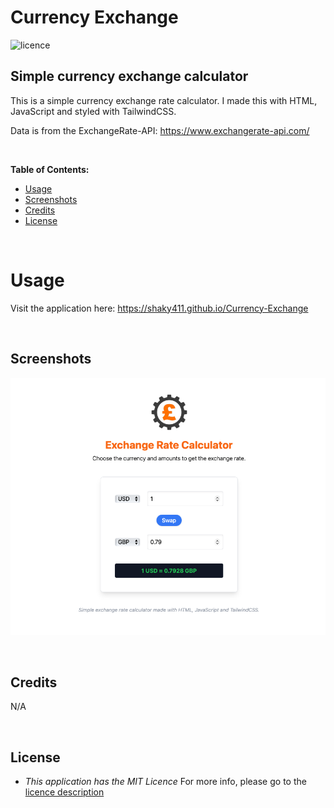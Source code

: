 # Currency Exchange

![licence](https://img.shields.io/badge/licence-MIT-yellow.svg)

## Simple currency exchange calculator

This is a simple currency exchange rate calculator. I made this with HTML, JavaScript and styled with TailwindCSS.

Data is from the ExchangeRate-API: https://www.exchangerate-api.com/

<br>

**Table of Contents:**

* [Usage](#usage)
* [Screenshots](#screenshots)
* [Credits](#credits)
* [License](#license)

<br>

# Usage

Visit the application here: https://shaky411.github.io/Currency-Exchange

<br>

## Screenshots

![Alt text](assets/Screenshot%202023-05-06%20at%2009.49.56.png)

<br>

## Credits

N/A

<br>

## License

* _This application has the MIT Licence_
For more info, please go to the [licence description](https://opensource.org/license/mit/)
